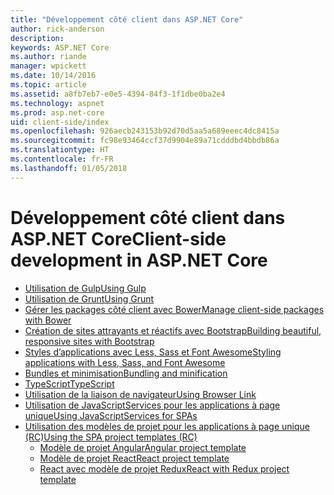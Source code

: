 ```yaml
---
title: "Développement côté client dans ASP.NET Core"
author: rick-anderson
description: 
keywords: ASP.NET Core
ms.author: riande
manager: wpickett
ms.date: 10/14/2016
ms.topic: article
ms.assetid: a8fb7eb7-e0e5-4394-84f3-1f1dbe0ba2e4
ms.technology: aspnet
ms.prod: asp.net-core
uid: client-side/index
ms.openlocfilehash: 926aecb243153b92d70d5aa5a689eeec4dc8415a
ms.sourcegitcommit: fc98e93464ccf37d9904e89a71cdddbd4bbdb86a
ms.translationtype: HT
ms.contentlocale: fr-FR
ms.lasthandoff: 01/05/2018
---
```

# <a name="client-side-development-in-aspnet-core"></a><span data-ttu-id="e3e41-103">Développement côté client dans ASP.NET Core</span><span class="sxs-lookup"><span data-stu-id="e3e41-103">Client-side development in ASP.NET Core</span></span>

- [<span data-ttu-id="e3e41-104">Utilisation de Gulp</span><span class="sxs-lookup"><span data-stu-id="e3e41-104">Using Gulp</span></span>](xref:client-side/using-gulp)
- [<span data-ttu-id="e3e41-105">Utilisation de Grunt</span><span class="sxs-lookup"><span data-stu-id="e3e41-105">Using Grunt</span></span>](xref:client-side/using-grunt)
- [<span data-ttu-id="e3e41-106">Gérer les packages côté client avec Bower</span><span class="sxs-lookup"><span data-stu-id="e3e41-106">Manage client-side packages with Bower</span></span>](xref:client-side/bower)
- [<span data-ttu-id="e3e41-107">Création de sites attrayants et réactifs avec Bootstrap</span><span class="sxs-lookup"><span data-stu-id="e3e41-107">Building beautiful, responsive sites with Bootstrap</span></span>](xref:client-side/bootstrap)
- [<span data-ttu-id="e3e41-108">Styles d’applications avec Less, Sass et Font Awesome</span><span class="sxs-lookup"><span data-stu-id="e3e41-108">Styling applications with Less, Sass, and Font Awesome</span></span>](xref:client-side/less-sass-fa)
- [<span data-ttu-id="e3e41-109">Bundles et minimisation</span><span class="sxs-lookup"><span data-stu-id="e3e41-109">Bundling and minification</span></span>](xref:client-side/bundling-and-minification)
- [<span data-ttu-id="e3e41-110">TypeScript</span><span class="sxs-lookup"><span data-stu-id="e3e41-110">TypeScript</span></span>](https://www.typescriptlang.org/docs/handbook/asp-net-core.html)
- [<span data-ttu-id="e3e41-111">Utilisation de la liaison de navigateur</span><span class="sxs-lookup"><span data-stu-id="e3e41-111">Using Browser Link</span></span>](xref:client-side/using-browserlink)
- [<span data-ttu-id="e3e41-112">Utilisation de JavaScriptServices pour les applications à page unique</span><span class="sxs-lookup"><span data-stu-id="e3e41-112">Using JavaScriptServices for SPAs</span></span>](xref:client-side/spa-services)
- [<span data-ttu-id="e3e41-113">Utilisation des modèles de projet pour les applications à page unique (RC)</span><span class="sxs-lookup"><span data-stu-id="e3e41-113">Using the SPA project templates (RC)</span></span>](xref:spa/index)
    - [<span data-ttu-id="e3e41-114">Modèle de projet Angular</span><span class="sxs-lookup"><span data-stu-id="e3e41-114">Angular project template</span></span>](xref:spa/angular)
    - [<span data-ttu-id="e3e41-115">Modèle de projet React</span><span class="sxs-lookup"><span data-stu-id="e3e41-115">React project template</span></span>](xref:spa/react)
    - [<span data-ttu-id="e3e41-116">React avec modèle de projet Redux</span><span class="sxs-lookup"><span data-stu-id="e3e41-116">React with Redux project template</span></span>](xref:spa/react-with-redux)
